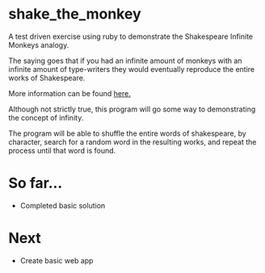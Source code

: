 # shake_the_monkey

A test driven exercise using ruby to demonstrate the Shakespeare Infinite Monkeys analogy.

The saying goes that if you had an infinite amount of monkeys with an infinite amount of type-writers they would eventually reproduce the entire works of Shakespeare.

More information can be found [here.](http://en.wikipedia.org/wiki/Infinite_monkey_theorem_in_popular_culture)

Although not strictly true, this program will go some way to demonstrating the concept of infinity.

The program will be able to shuffle the entire words of shakespeare, by character, search for a random word in the resulting works, and repeat the process until that word is found.

# So far...
* Completed basic solution

# Next
* Create basic web app
